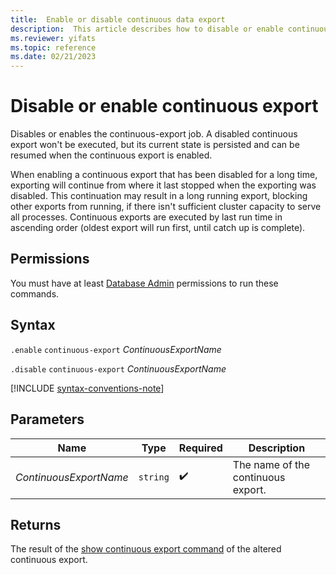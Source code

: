 ```yaml
---
title:  Enable or disable continuous data export
description:  This article describes how to disable or enable continuous data export.
ms.reviewer: yifats
ms.topic: reference
ms.date: 02/21/2023
---
```

# Disable or enable continuous export

Disables or enables the continuous-export job. A disabled continuous export won't be executed, but its current state is persisted and can be resumed when the continuous export is enabled. 

When enabling a continuous export that has been disabled for a long time, exporting will continue from where it last stopped when the exporting was disabled. This continuation may result in a long running export, blocking other exports from running, if there isn't sufficient cluster capacity to serve all processes. 
Continuous exports are executed by last run time in ascending order (oldest export will run first, until catch up is complete). 

## Permissions

You must have at least [Database Admin](../access-control/role-based-access-control.md) permissions to run these commands.

## Syntax

`.enable` `continuous-export` *ContinuousExportName*

`.disable` `continuous-export` *ContinuousExportName*

[!INCLUDE [syntax-conventions-note](../../includes/syntax-conventions-note.md)]

## Parameters

| Name | Type | Required | Description |
|--|--|--|--|
| *ContinuousExportName* | `string` |  :heavy_check_mark: | The name of the continuous export. |

## Returns

The result of the [show continuous export command](show-continuous-export.md) of the altered continuous export. 

